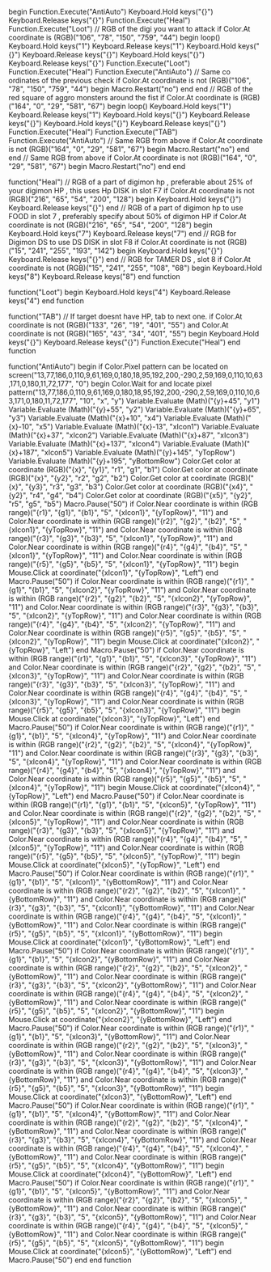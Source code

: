  begin
     Function.Execute("AntiAuto")
     Keyboard.Hold keys("{<tab>}")
     Keyboard.Release keys("{<tab>}")
     Function.Execute("Heal")
     Function.Execute("Loot")
     // RGB of the digi you want to attack
     if  Color.At coordinate is (RGB)("106", "78", "150", "759", "44")
          begin loop()
               Keyboard.Hold keys("1")
               Keyboard.Release keys("1")
               Keyboard.Hold keys("{<f2>}")
               Keyboard.Release keys("{<f2>}")
               Keyboard.Hold keys("{<f1>}")
               Keyboard.Release keys("{<f1>}")
               Function.Execute("Loot")
               Function.Execute("Heal")
               Function.Execute("AntiAuto")
               // Same co ordinates of the previous check
               if  Color.At coordinate is not (RGB)("106", "78", "150", "759", "44")
                    begin
                         Macro.Restart("no")
                    end
          end
     // RGB of the red square of aggro monsters around the fist
     if  Color.At coordinate is (RGB)("164", "0", "29", "581", "67")
          begin loop()
               Keyboard.Hold keys("1")
               Keyboard.Release keys("1")
               Keyboard.Hold keys("{<f2>}")
               Keyboard.Release keys("{<f2>}")
               Keyboard.Hold keys("{<f1>}")
               Keyboard.Release keys("{<f1>}")
               Function.Execute("Heal")
               Function.Execute("TAB")
               Function.Execute("AntiAuto")
               // Same RGB from above
               if  Color.At coordinate is not (RGB)("164", "0", "29", "581", "67")
                    begin
                         Macro.Restart("no")
                    end
          end
     // Same RGB from above
     if  Color.At coordinate is not (RGB)("164", "0", "29", "581", "67")
          begin
               Macro.Restart("no")
          end
 end

function("Heal")
     // RGB of a part of digimon hp , preferable about 25% of your digimon HP , this uses Hp DISK in slot F7
     if  Color.At coordinate is not (RGB)("216", "65", "54", "200", "128")
          begin
               Keyboard.Hold keys("{<f7>}")
               Keyboard.Release keys("{<f7>}")
          end
     // RGB of a part of digimon hp to use FOOD in slot 7 , preferably specify about 50% of digimon HP
     if  Color.At coordinate is not (RGB)("216", "65", "54", "200", "128")
          begin
               Keyboard.Hold keys("7")
               Keyboard.Release keys("7")
          end
     // RGB for Digimon DS to use DS DISK in slot F8
     if  Color.At coordinate is not (RGB)("15", "241", "255", "193", "142")
          begin
               Keyboard.Hold keys("{<f8>}")
               Keyboard.Release keys("{<f8>}")
          end
     // RGB for TAMER DS , slot 8
     if  Color.At coordinate is not (RGB)("15", "241", "255", "108", "68")
          begin
               Keyboard.Hold keys("8")
               Keyboard.Release keys("8")
          end
function

function("Loot")
     begin
          Keyboard.Hold keys("4")
          Keyboard.Release keys("4")
     end
function

function("TAB")
     // If target doesnt have HP, tab to next one.
     if  Color.At coordinate is not (RGB)("133", "26", "19", "401", "55")
          and
          Color.At coordinate is not (RGB)("165", "43", "34", "401", "55")
          begin
               Keyboard.Hold keys("{<tab>}")
               Keyboard.Release keys("{<tab>}")
               Function.Execute("Heal")
          end
function

function("AntiAuto")
     begin
          if  Color.Pixel pattern can be located on screen("13,77,186,0,110,9,61,169,0,180,18,95,192,200,-290,2,59,169,0,110,10,63,171,0,180,11,72,177", "0")
               begin
                    Color.Wait for and locate pixel pattern("13,77,186,0,110,9,61,169,0,180,18,95,192,200,-290,2,59,169,0,110,10,63,171,0,180,11,72,177", "10", "x", "y")
                    Variable.Evaluate (Math)("{y}+45", "y1")
                    Variable.Evaluate (Math)("{y}+55", "y2")
                    Variable.Evaluate (Math)("{y}+65", "y3")
                    Variable.Evaluate (Math)("{x}+10", "x4")
                    Variable.Evaluate (Math)("{x}-10", "x5")
                    Variable.Evaluate (Math)("{x}-13", "xIcon1")
                    Variable.Evaluate (Math)("{x}+37", "xIcon2")
                    Variable.Evaluate (Math)("{x}+87", "xIcon3")
                    Variable.Evaluate (Math)("{x}+137", "xIcon4")
                    Variable.Evaluate (Math)("{x}+187", "xIcon5")
                    Variable.Evaluate (Math)("{y}+145", "yTopRow")
                    Variable.Evaluate (Math)("{y}+195", "yBottomRow")
                    Color.Get color at coordinate (RGB)("{x}", "{y1}", "r1", "g1", "b1")
                    Color.Get color at coordinate (RGB)("{x}", "{y2}", "r2", "g2", "b2")
                    Color.Get color at coordinate (RGB)("{x}", "{y3}", "r3", "g3", "b3")
                    Color.Get color at coordinate (RGB)("{x4}", "{y2}", "r4", "g4", "b4")
                    Color.Get color at coordinate (RGB)("{x5}", "{y2}", "r5", "g5", "b5")
                    Macro.Pause("50")
                    if  Color.Near coordinate is within (RGB range)("{r1}", "{g1}", "{b1}", "5", "{xIcon1}", "{yTopRow}", "11")
                         and
                         Color.Near coordinate is within (RGB range)("{r2}", "{g2}", "{b2}", "5", "{xIcon1}", "{yTopRow}", "11")
                         and
                         Color.Near coordinate is within (RGB range)("{r3}", "{g3}", "{b3}", "5", "{xIcon1}", "{yTopRow}", "11")
                         and
                         Color.Near coordinate is within (RGB range)("{r4}", "{g4}", "{b4}", "5", "{xIcon1}", "{yTopRow}", "11")
                         and
                         Color.Near coordinate is within (RGB range)("{r5}", "{g5}", "{b5}", "5", "{xIcon1}", "{yTopRow}", "11")
                         begin
                              Mouse.Click at coordinate("{xIcon1}", "{yTopRow}", "Left")
                         end
                    Macro.Pause("50")
                    if  Color.Near coordinate is within (RGB range)("{r1}", "{g1}", "{b1}", "5", "{xIcon2}", "{yTopRow}", "11")
                         and
                         Color.Near coordinate is within (RGB range)("{r2}", "{g2}", "{b2}", "5", "{xIcon2}", "{yTopRow}", "11")
                         and
                         Color.Near coordinate is within (RGB range)("{r3}", "{g3}", "{b3}", "5", "{xIcon2}", "{yTopRow}", "11")
                         and
                         Color.Near coordinate is within (RGB range)("{r4}", "{g4}", "{b4}", "5", "{xIcon2}", "{yTopRow}", "11")
                         and
                         Color.Near coordinate is within (RGB range)("{r5}", "{g5}", "{b5}", "5", "{xIcon2}", "{yTopRow}", "11")
                         begin
                              Mouse.Click at coordinate("{xIcon2}", "{yTopRow}", "Left")
                         end
                    Macro.Pause("50")
                    if  Color.Near coordinate is within (RGB range)("{r1}", "{g1}", "{b1}", "5", "{xIcon3}", "{yTopRow}", "11")
                         and
                         Color.Near coordinate is within (RGB range)("{r2}", "{g2}", "{b2}", "5", "{xIcon3}", "{yTopRow}", "11")
                         and
                         Color.Near coordinate is within (RGB range)("{r3}", "{g3}", "{b3}", "5", "{xIcon3}", "{yTopRow}", "11")
                         and
                         Color.Near coordinate is within (RGB range)("{r4}", "{g4}", "{b4}", "5", "{xIcon3}", "{yTopRow}", "11")
                         and
                         Color.Near coordinate is within (RGB range)("{r5}", "{g5}", "{b5}", "5", "{xIcon3}", "{yTopRow}", "11")
                         begin
                              Mouse.Click at coordinate("{xIcon3}", "{yTopRow}", "Left")
                         end
                    Macro.Pause("50")
                    if  Color.Near coordinate is within (RGB range)("{r1}", "{g1}", "{b1}", "5", "{xIcon4}", "{yTopRow}", "11")
                         and
                         Color.Near coordinate is within (RGB range)("{r2}", "{g2}", "{b2}", "5", "{xIcon4}", "{yTopRow}", "11")
                         and
                         Color.Near coordinate is within (RGB range)("{r3}", "{g3}", "{b3}", "5", "{xIcon4}", "{yTopRow}", "11")
                         and
                         Color.Near coordinate is within (RGB range)("{r4}", "{g4}", "{b4}", "5", "{xIcon4}", "{yTopRow}", "11")
                         and
                         Color.Near coordinate is within (RGB range)("{r5}", "{g5}", "{b5}", "5", "{xIcon4}", "{yTopRow}", "11")
                         begin
                              Mouse.Click at coordinate("{xIcon4}", "{yTopRow}", "Left")
                         end
                    Macro.Pause("50")
                    if  Color.Near coordinate is within (RGB range)("{r1}", "{g1}", "{b1}", "5", "{xIcon5}", "{yTopRow}", "11")
                         and
                         Color.Near coordinate is within (RGB range)("{r2}", "{g2}", "{b2}", "5", "{xIcon5}", "{yTopRow}", "11")
                         and
                         Color.Near coordinate is within (RGB range)("{r3}", "{g3}", "{b3}", "5", "{xIcon5}", "{yTopRow}", "11")
                         and
                         Color.Near coordinate is within (RGB range)("{r4}", "{g4}", "{b4}", "5", "{xIcon5}", "{yTopRow}", "11")
                         and
                         Color.Near coordinate is within (RGB range)("{r5}", "{g5}", "{b5}", "5", "{xIcon5}", "{yTopRow}", "11")
                         begin
                              Mouse.Click at coordinate("{xIcon5}", "{yTopRow}", "Left")
                         end
                    Macro.Pause("50")
                    if  Color.Near coordinate is within (RGB range)("{r1}", "{g1}", "{b1}", "5", "{xIcon1}", "{yBottomRow}", "11")
                         and
                         Color.Near coordinate is within (RGB range)("{r2}", "{g2}", "{b2}", "5", "{xIcon1}", "{yBottomRow}", "11")
                         and
                         Color.Near coordinate is within (RGB range)("{r3}", "{g3}", "{b3}", "5", "{xIcon1}", "{yBottomRow}", "11")
                         and
                         Color.Near coordinate is within (RGB range)("{r4}", "{g4}", "{b4}", "5", "{xIcon1}", "{yBottomRow}", "11")
                         and
                         Color.Near coordinate is within (RGB range)("{r5}", "{g5}", "{b5}", "5", "{xIcon1}", "{yBottomRow}", "11")
                         begin
                              Mouse.Click at coordinate("{xIcon1}", "{yBottomRow}", "Left")
                         end
                    Macro.Pause("50")
                    if  Color.Near coordinate is within (RGB range)("{r1}", "{g1}", "{b1}", "5", "{xIcon2}", "{yBottomRow}", "11")
                         and
                         Color.Near coordinate is within (RGB range)("{r2}", "{g2}", "{b2}", "5", "{xIcon2}", "{yBottomRow}", "11")
                         and
                         Color.Near coordinate is within (RGB range)("{r3}", "{g3}", "{b3}", "5", "{xIcon2}", "{yBottomRow}", "11")
                         and
                         Color.Near coordinate is within (RGB range)("{r4}", "{g4}", "{b4}", "5", "{xIcon2}", "{yBottomRow}", "11")
                         and
                         Color.Near coordinate is within (RGB range)("{r5}", "{g5}", "{b5}", "5", "{xIcon2}", "{yBottomRow}", "11")
                         begin
                              Mouse.Click at coordinate("{xIcon2}", "{yBottomRow}", "Left")
                         end
                    Macro.Pause("50")
                    if  Color.Near coordinate is within (RGB range)("{r1}", "{g1}", "{b1}", "5", "{xIcon3}", "{yBottomRow}", "11")
                         and
                         Color.Near coordinate is within (RGB range)("{r2}", "{g2}", "{b2}", "5", "{xIcon3}", "{yBottomRow}", "11")
                         and
                         Color.Near coordinate is within (RGB range)("{r3}", "{g3}", "{b3}", "5", "{xIcon3}", "{yBottomRow}", "11")
                         and
                         Color.Near coordinate is within (RGB range)("{r4}", "{g4}", "{b4}", "5", "{xIcon3}", "{yBottomRow}", "11")
                         and
                         Color.Near coordinate is within (RGB range)("{r5}", "{g5}", "{b5}", "5", "{xIcon3}", "{yBottomRow}", "11")
                         begin
                              Mouse.Click at coordinate("{xIcon3}", "{yBottomRow}", "Left")
                         end
                    Macro.Pause("50")
                    if  Color.Near coordinate is within (RGB range)("{r1}", "{g1}", "{b1}", "5", "{xIcon4}", "{yBottomRow}", "11")
                         and
                         Color.Near coordinate is within (RGB range)("{r2}", "{g2}", "{b2}", "5", "{xIcon4}", "{yBottomRow}", "11")
                         and
                         Color.Near coordinate is within (RGB range)("{r3}", "{g3}", "{b3}", "5", "{xIcon4}", "{yBottomRow}", "11")
                         and
                         Color.Near coordinate is within (RGB range)("{r4}", "{g4}", "{b4}", "5", "{xIcon4}", "{yBottomRow}", "11")
                         and
                         Color.Near coordinate is within (RGB range)("{r5}", "{g5}", "{b5}", "5", "{xIcon4}", "{yBottomRow}", "11")
                         begin
                              Mouse.Click at coordinate("{xIcon4}", "{yBottomRow}", "Left")
                         end
                    Macro.Pause("50")
                    if  Color.Near coordinate is within (RGB range)("{r1}", "{g1}", "{b1}", "5", "{xIcon5}", "{yBottomRow}", "11")
                         and
                         Color.Near coordinate is within (RGB range)("{r2}", "{g2}", "{b2}", "5", "{xIcon5}", "{yBottomRow}", "11")
                         and
                         Color.Near coordinate is within (RGB range)("{r3}", "{g3}", "{b3}", "5", "{xIcon5}", "{yBottomRow}", "11")
                         and
                         Color.Near coordinate is within (RGB range)("{r4}", "{g4}", "{b4}", "5", "{xIcon5}", "{yBottomRow}", "11")
                         and
                         Color.Near coordinate is within (RGB range)("{r5}", "{g5}", "{b5}", "5", "{xIcon5}", "{yBottomRow}", "11")
                         begin
                              Mouse.Click at coordinate("{xIcon5}", "{yBottomRow}", "Left")
                         end
                    Macro.Pause("50")
               end
     end
function
 
